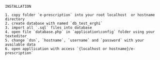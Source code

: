	INSTALLATION

	1. copy folder `e-prescription` into your root localhost  or hostname directory
	2. create database with named `db_test_erghi`
	3. import all `.sql` files into database
	4. open file `database.php` in `application\config` folder using your texteditor
	5. change `dsn`, `hostname`, `username` and `password` with your available data
	6. open appllication with access `{localhost or hostname}/e-prescription`